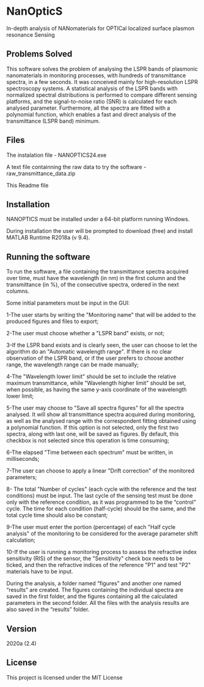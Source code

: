 # NanOpticS
In-depth analysis of NANomaterials for OPTICal localized surface plasmon resonance Sensing
## Problems Solved
This software solves the problem of analysing the LSPR bands of plasmonic nanomaterials in monitoring processes, with hundreds of transmittance spectra, in a few seconds. It was conceived mainly for high-resolution LSPR spectroscopy systems. A statistical analysis of the LSPR bands with normalized spectral distributions is performed to compare different sensing platforms, and the signal-to-noise ratio (SNR) is calculated for each analysed parameter. Furthermore, all the spectra are fitted with a polynomial function, which enables a fast and direct analysis of the transmittance (LSPR band) minimum.
## Files
The instalation file - NANOPTICS24.exe

A text file containning the raw data to try the software - raw_transmittance_data.zip

This Readme file
## Installation
NANOPTICS must be installed under a 64-bit platform running Windows. 

During installation the user will be prompted to download (free) and install MATLAB Runtime R2018a (v 9.4).
## Running the software
To run the software, a file containing the transmittance spectra acquired over time, must have the wavelength (in nm) in the first column and the transmittance (in %), of the consecutive spectra, ordered in the next columns.

Some initial parameters must be input in the GUI:

1-The user starts by writing the "Monitoring name" that will be added to the produced figures and files to export;

2-The user must choose whether a "LSPR band" exists, or not;

3-If the LSPR band exists and is clearly seen, the user can choose to let the algorithm do an "Automatic wavelength range". If there is no clear observation of the LSPR band, or if the user prefers to choose another range, the wavelength range can be made manually;

4-The "Wavelength lower limit" should be set to include the relative maximum transmittance, while "Wavelength higher limit" should be set, when possible, as having the same y-axis coordinate of the wavelength lower limit;

5-The user may choose to "Save all spectra figures" for all the spectra analysed. It will show all transmittance spectra acquired during monitoring, as well as the analysed range with the correspondent fitting obtained using a polynomial function. If this option is not selected, only the first two spectra, along with last one, will be saved as figures. By default, this checkbox is not selected since this operation is time consuming;

6-The elapsed "Time between each spectrum" must be written, in milliseconds;

7-The user can choose to apply a linear "Drift correction" of the monitored parameters;

8- The total "Number of cycles" (each cycle with the reference and the test conditions) must be input. The last cycle of the sensing test must be done only with the reference condition, as it was programmed to be the “control” cycle. The time for each condition (half-cycle) should be the same, and the total cycle time should also be constant;

9-The user must enter the portion (percentage) of each "Half cycle analysis" of the monitoring to be considered for the average parameter shift calculation;

10-If the user is running a monitoring process to assess the refractive index sensitivity (RIS) of the sensor, the "Sensitivity" check box needs to be ticked, and then the refractive indices of the reference "P1" and test "P2" materials have to be input. 

During the analysis, a folder named “figures” and another one named “results” are created. The figures containing the individual spectra are saved in the first folder, and the figures containing all the calculated parameters in the second folder. All the files with the analysis results are also saved in the “results” folder.
## Version
2020a (2.4)
## License
This project is licensed under the MIT License
